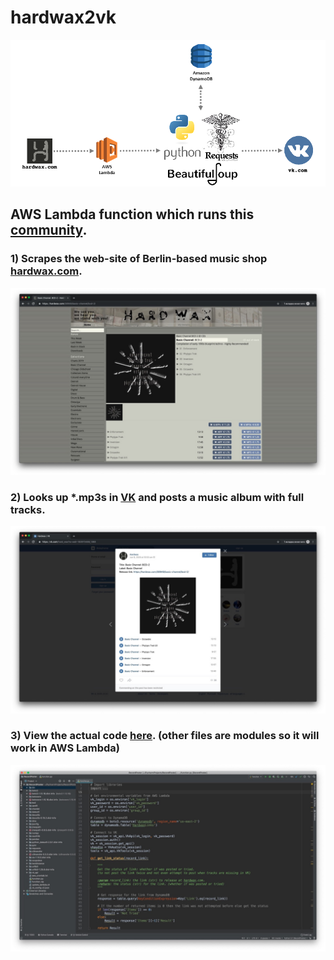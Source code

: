 # hardwax2vk

![](demo_images/pipeline.png)

## AWS Lambda function which runs this [community](https://vk.com/hard_wax). 
### 1) Scrapes the web-site of Berlin-based music shop [hardwax.com](https://hardwax.com/).
![](demo_images/demo_1.jpg)
### 2) Looks up *.mp3s in [VK](https://vk.com/) and posts a music album with full tracks.
![](demo_images/demo_2.jpg)
### 3) View the actual code [here](function.py). (other files are modules so it will work in AWS Lambda)
![](demo_images/demo_3.jpg)
